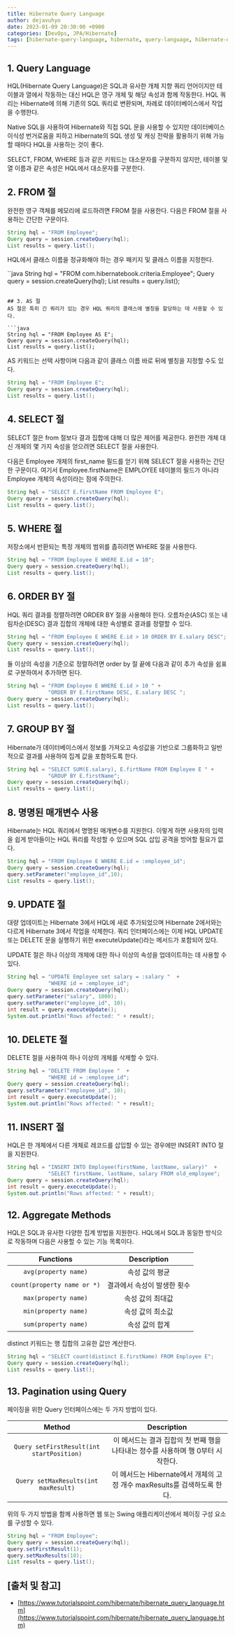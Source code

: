 ```yaml
---
title: Hibernate Query Language
author: dejavuhyo
date: 2023-01-09 20:30:00 +0900
categories: [DevOps, JPA/Hibernate]
tags: [hibernate-query-language, hibernate, query-language, hibernate-query, 하이버네이트, 하이버네이트-쿼리, 하이버네이트-쿼리-언어, 쿼리-언어]
---
```


## 1. Query Language
HQL(Hibernate Query Language)은 SQL과 유사한 개체 지향 쿼리 언어이지만 테이블과 열에서 작동하는 대신 HQL은 영구 개체 및 해당 속성과 함께 작동한다. HQL 쿼리는 Hibernate에 의해 기존의 SQL 쿼리로 변환되며, 차례로 데이터베이스에서 작업을 수행한다.

Native SQL을 사용하여 Hibernate와 직접 SQL 문을 사용할 수 있지만 데이터베이스 이식성 번거로움을 피하고 Hibernate의 SQL 생성 및 캐싱 전략을 활용하기 위해 가능할 때마다 HQL을 사용하는 것이 좋다.

SELECT, FROM, WHERE 등과 같은 키워드는 대소문자를 구분하지 않지만, 테이블 및 열 이름과 같은 속성은 HQL에서 대소문자를 구분한다.

## 2. FROM 절
완전한 영구 객체를 메모리에 로드하려면 FROM 절을 사용한다. 다음은 FROM 절을 사용하는 간단한 구문이다.

```java
String hql = "FROM Employee";
Query query = session.createQuery(hql);
List results = query.list();
```

HQL에서 클래스 이름을 정규화해야 하는 경우 패키지 및 클래스 이름을 지정한다.

``java
String hql = "FROM com.hibernatebook.criteria.Employee";
Query query = session.createQuery(hql);
List results = query.list();
```

## 3. AS 절
AS 절은 특히 긴 쿼리가 있는 경우 HQL 쿼리의 클래스에 별칭을 할당하는 데 사용할 수 있다.

```java
String hql = "FROM Employee AS E";
Query query = session.createQuery(hql);
List results = query.list();
```

AS 키워드는 선택 사항이며 다음과 같이 클래스 이름 바로 뒤에 별칭을 지정할 수도 있다.

```java
String hql = "FROM Employee E";
Query query = session.createQuery(hql);
List results = query.list();
```

## 4. SELECT 절
SELECT 절은 from 절보다 결과 집합에 대해 더 많은 제어를 제공한다. 완전한 개체 대신 개체의 몇 가지 속성을 얻으려면 SELECT 절을 사용한다.

다음은 Employee 개체의 first_name 필드를 얻기 위해 SELECT 절을 사용하는 간단한 구문이다. 여기서 Employee.firstName은 EMPLOYEE 테이블의 필드가 아니라 Employee 개체의 속성이라는 점에 주의한다.

```java
String hql = "SELECT E.firstName FROM Employee E";
Query query = session.createQuery(hql);
List results = query.list();
```

## 5. WHERE 절
저장소에서 반환되는 특정 개체의 범위를 좁히려면 WHERE 절을 사용한다.

```java
String hql = "FROM Employee E WHERE E.id = 10";
Query query = session.createQuery(hql);
List results = query.list();
```

## 6. ORDER BY 절
HQL 쿼리 결과를 정렬하려면 ORDER BY 절을 사용해야 한다. 오름차순(ASC) 또는 내림차순(DESC) 결과 집합의 개체에 대한 속성별로 결과를 정렬할 수 있다.

```java
String hql = "FROM Employee E WHERE E.id > 10 ORDER BY E.salary DESC";
Query query = session.createQuery(hql);
List results = query.list();
```

둘 이상의 속성을 기준으로 정렬하려면 order by 절 끝에 다음과 같이 추가 속성을 쉼표로 구분하여서 추가하면 된다.

```java
String hql = "FROM Employee E WHERE E.id > 10 " +
             "ORDER BY E.firstName DESC, E.salary DESC ";
Query query = session.createQuery(hql);
List results = query.list();
```

## 7. GROUP BY 절
Hibernate가 데이터베이스에서 정보를 가져오고 속성값을 기반으로 그룹화하고 일반적으로 결과를 사용하여 집계 값을 포함하도록 한다.

```java
String hql = "SELECT SUM(E.salary), E.firtName FROM Employee E " +
             "GROUP BY E.firstName";
Query query = session.createQuery(hql);
List results = query.list();
```

## 8. 명명된 매개변수 사용
Hibernate는 HQL 쿼리에서 명명된 매개변수를 지원한다. 이렇게 하면 사용자의 입력을 쉽게 받아들이는 HQL 쿼리를 작성할 수 있으며 SQL 삽입 공격을 방어할 필요가 없다.

```java
String hql = "FROM Employee E WHERE E.id = :employee_id";
Query query = session.createQuery(hql);
query.setParameter("employee_id",10);
List results = query.list();
```

## 9. UPDATE 절
대량 업데이트는 Hibernate 3에서 HQL에 새로 추가되었으며 Hibernate 2에서와는 다르게 Hibernate 3에서 작업을 삭제한다. 쿼리 인터페이스에는 이제 HQL UPDATE 또는 DELETE 문을 실행하기 위한 executeUpdate()라는 메서드가 포함되어 있다.

UPDATE 절은 하나 이상의 개체에 대한 하나 이상의 속성을 업데이트하는 데 사용할 수 있다. 

```java
String hql = "UPDATE Employee set salary = :salary "  + 
             "WHERE id = :employee_id";
Query query = session.createQuery(hql);
query.setParameter("salary", 1000);
query.setParameter("employee_id", 10);
int result = query.executeUpdate();
System.out.println("Rows affected: " + result);
```

## 10. DELETE 절
DELETE 절을 사용하여 하나 이상의 개체를 삭제할 수 있다.

```java
String hql = "DELETE FROM Employee "  + 
             "WHERE id = :employee_id";
Query query = session.createQuery(hql);
query.setParameter("employee_id", 10);
int result = query.executeUpdate();
System.out.println("Rows affected: " + result);
```

## 11. INSERT 절
HQL은 한 개체에서 다른 개체로 레코드를 삽입할 수 있는 경우에만 INSERT INTO 절을 지원한다.

```java
String hql = "INSERT INTO Employee(firstName, lastName, salary)"  + 
             "SELECT firstName, lastName, salary FROM old_employee";
Query query = session.createQuery(hql);
int result = query.executeUpdate();
System.out.println("Rows affected: " + result);
```

## 12. Aggregate Methods
HQL은 SQL과 유사한 다양한 집계 방법을 지원한다. HQL에서 SQL과 동일한 방식으로 작동하며 다음은 사용할 수 있는 기능 목록이다.

| Functions | Description |
|:-----:|:-----:|
| `avg(property name)` | 속성 값의 평균 |
| `count(property name or *)` | 결과에서 속성이 발생한 횟수 |
| `max(property name)` | 속성 값의 최대값 |
| `min(property name)` | 속성 값의 최소값 |
| `sum(property name)` | 속성 값의 합계 |

distinct 키워드는 행 집합의 고유한 값만 계산한다.

```java
String hql = "SELECT count(distinct E.firstName) FROM Employee E";
Query query = session.createQuery(hql);
List results = query.list();
```

## 13. Pagination using Query
페이징을 위한 Query 인터페이스에는 두 가지 방법이 있다.

| Method | Description |
|:-----:|:-----:|
| `Query setFirstResult(int startPosition)` | 이 메서드는 결과 집합의 첫 번째 행을 나타내는 정수를 사용하며 행 0부터 시작한다. |
| `Query setMaxResults(int maxResult)` | 이 메서드는 Hibernate에서 개체의 고정 개수 maxResults를 검색하도록 한다. |

위의 두 가지 방법을 함께 사용하면 웹 또는 Swing 애플리케이션에서 페이징 구성 요소를 구성할 수 있다.

```java
String hql = "FROM Employee";
Query query = session.createQuery(hql);
query.setFirstResult(1);
query.setMaxResults(10);
List results = query.list();
```

## [출처 및 참고]
* [https://www.tutorialspoint.com/hibernate/hibernate_query_language.htm](https://www.tutorialspoint.com/hibernate/hibernate_query_language.htm)
